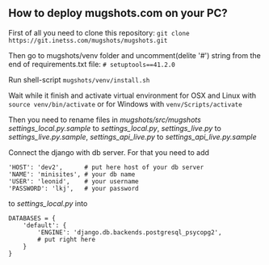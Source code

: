 How to deploy mugshots.com on your PC?
--------------------------------------

First of all you need to clone this repository:
`git clone https://git.inetss.com/mugshots/mugshots.git`

Then go to mugshots/venv folder and uncomment(delite '#') string from the end of
requirements.txt file:
`# setuptools==41.2.0`

Run shell-script
`mugshots/venv/install.sh`

Wait while it finish and activate virtual environment for OSX and Linux with
`source venv/bin/activate`
or for Windows with
`venv/Scripts/activate`

Then you need to rename files in *mugshots/src/mugshots*
*settings\_local.py.sample* to *settings\_local.py*,
*settings\_live.py* to *settings\_live.py.sample*,
*settings\_api\_live.py* to *settings\_api\_live.py.sample*

Connect the django with db server. For that you need to add
```
'HOST': 'dev2',      # put here host of your db server
'NAME': 'minisites', # your db name
'USER': 'leonid',    # your username
'PASSWORD': 'lkj',   # your password
```
to *settings\_local.py* into
```
DATABASES = {
    'default': {
        'ENGINE': 'django.db.backends.postgresql_psycopg2', 
        # put right here
    }
}
